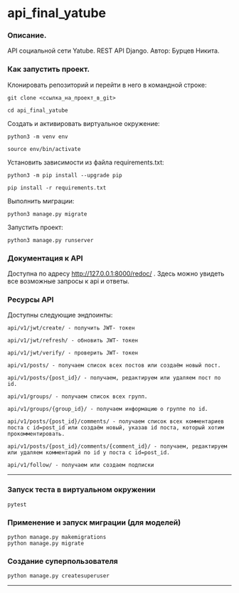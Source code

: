 # api_final_yatube
### Описание. 

API социальной сети Yatube. REST API Django. Автор: Бурцев Никита.

### Как запустить проект.

Клонировать репозиторий и перейти в него в командной строке:

```
git clone <cсылка_на_проект_в_git>

cd api_final_yatube
```

Cоздать и активировать виртуальное окружение:

```
python3 -m venv env
```

```
source env/bin/activate
```

Установить зависимости из файла requirements.txt:

```
python3 -m pip install --upgrade pip

pip install -r requirements.txt
```

Выполнить миграции:

```
python3 manage.py migrate
```

Запустить проект:

```
python3 manage.py runserver
```

### Документация к API

Доступна по адресу http://127.0.0.1:8000/redoc/ . Здесь можно увидеть все возможные запросы к api и ответы.

### Ресурсы API

Доступны следующие эндпоинты:
```
api/v1/jwt/create/ - получить JWT- токен
```
```
api/v1/jwt/refresh/ - обновить JWT- токен
```
```
api/v1/jwt/verify/ - проверить JWT- токен
```
```
api/v1/posts/ - получаем список всех постов или создаём новый пост.
```
```
api/v1/posts/{post_id}/ - получаем, редактируем или удаляем пост по id.
```
```
api/v1/groups/ - получаем список всех групп.
```
```
api/v1/groups/{group_id}/ - получаем информацию о группе по id.
```
```
api/v1/posts/{post_id}/comments/ - получаем список всех комментариев поста с id=post_id или создаём новый, указав id поста, который хотим прокомментировать.
```
```
api/v1/posts/{post_id}/comments/{comment_id}/ - получаем, редактируем или удаляем комментарий по id у поста с id=post_id.
```
```
api/v1/follow/ - получаем или создаем подписки
```


---
### Запуск теста в виртуальном окружении
```
pytest
```
### Применение и запуск миграции (для моделей)
```
python manage.py makemigrations
python manage.py migrate
```
### Создание суперпользователя
```
python manage.py createsuperuser
```
---
